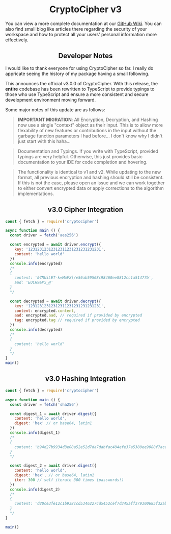 # <center> CryptoCipher v3 </center>

You can view a more complete documentation at our [GitHub Wiki](https://github.com/amethyst-studio/cryptocipher/wiki). You can also find small blog like articles there regarding the security of your workspace and how to protect all your users' personal information more effectively.

## <center> Developer Notes </center>

I would like to thank everyone for using CryptoCipher so far. I really do appricate seeing the history of my package having a small following.

This announces the official v3.0.0 of CryptoCipher. With this release, the **entire** codebase has been rewritten to TypeScript to provide typings to those who use TypeScript and ensure a more consistent and secure development environment moving forward.

Some major notes of this update are as follows:

> **IMPORTANT MIGRATION**: All Encryption, Decryption, and Hashing now use a single "context" object as their input. This is to allow more flexability of new features or contributions in the input without the garbage function parameters I had before... I don't know why I didn't just start with this haha...

> Documentation and Typings. If you write with TypeScript, provided typings are very helpful. Otherwise, this just provides basic documentation to your IDE for code completion and hovering.

> The functionality is identical to v1 and v2. While updating to the new format, all previous encryption and hashing should still be consistent. If this is not the case, please open an issue and we can work together to either convert encrypted data or apply corrections to the algorithm implementations.

## <center> v3.0 Cipher Integration </center>

```js
const { fetch } = require('cryptocipher')

async function main () {
  const driver = fetch('aes256')

  const encrypted = await driver.encrypt({
    key: '12312312312312311231231231231231',
    content: 'hello world'
  })
  console.info(encrypted)
  /*
  {
    content: '&7MUiLET-k=MmFX]/e56ab59568c98460ee8812cc1a51477b',
    aad: 'EUCH9&Px_@'
  }
  */

  const decrypted = await driver.decrypt({
    key: '12312312312312311231231231231231',
    content: encrypted.content,
    aad: encrypted.aad, // required if provided by encrypted
    tag: encrypted.tag // required if provided by encrypted
  })
  console.info(decrypted)
  /*
  {
    content: 'hello world'
  }
  */
}
main()

```

## <center> v3.0 Hashing Integration </center>

```js
const { fetch } = require('cryptocipher')

async function main () {
  const driver = fetch('sha256')

  const digest_1 = await driver.digest({
    content: 'hello world',
    digest: 'hex' // or base64, latin1
  })
  console.info(digest_1)
  /*
  {
    content: 'b94d27b9934d3e08a52e52d7da7dabfac484efe37a5380ee9088f7ace2efcde9'
  }
  */

  const digest_2 = await driver.digest({
    content: 'hello world',
    digest: 'hex', // or base64, latin1
    iter: 300 // self iterate 300 times (passwords!)
  })
  console.info(digest_2)
  /*
  {
    content: 'd20ce3fe12c1b938ccd5346227cd5452cef7d345aff379300685f32ab56b753e'
  }
  */
}

main()
```
